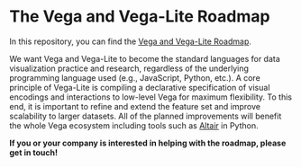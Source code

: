 # The Vega and Vega-Lite Roadmap

In this repository, you can find the [Vega and Vega-Lite Roadmap](https://github.com/vega/roadmap/projects/1).

We want Vega and Vega-Lite to become the standard languages for data visualization practice and research, regardless of the underlying programming language used (e.g., JavaScript, Python, etc.). A core principle of Vega-Lite is compiling a declarative specification of visual encodings and interactions to low-level Vega for maximum flexibility. To this end, it is important to refine and extend the feature set and improve scalability to larger datasets. All of the planned improvements will benefit the whole Vega ecosystem including tools such as [Altair](https://altair-viz.github.io) in Python. 

**If you or your company is interested in helping with the roadmap, please get in touch!**
